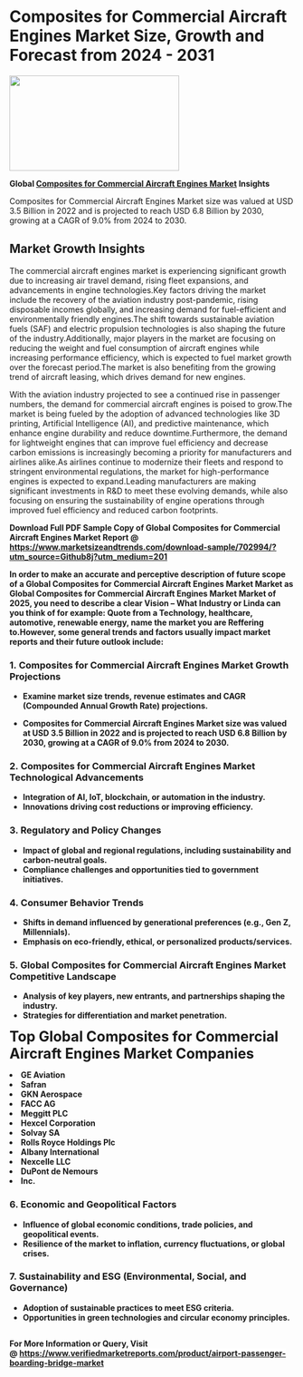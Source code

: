 <H1>Composites for Commercial Aircraft Engines Market Size, Growth and Forecast from 2024 - 2031</H1><img class="aligncenter size-medium wp-image-584254" src="https://thirdeyenews.in/wp-content/uploads/2024/09/Global-Market-Research-300x168.jpeg" alt="" width="300" height="168" /><p><strong>Global&nbsp;<a href="https://www.marketsizeandtrends.com/download-sample/702994/?utm_source=Github8j?utm_medium=201">Composites for Commercial Aircraft Engines Market</a> Insights</strong></p><p>Composites for Commercial Aircraft Engines Market size was valued at USD 3.5 Billion in 2022 and is projected to reach USD 6.8 Billion by 2030, growing at a CAGR of 9.0% from 2024 to 2030.</p><p><h2>Market Growth Insights</h2> <p>The commercial aircraft engines market is experiencing significant growth due to increasing air travel demand, rising fleet expansions, and advancements in engine technologies.Key factors driving the market include the recovery of the aviation industry post-pandemic, rising disposable incomes globally, and increasing demand for fuel-efficient and environmentally friendly engines.The shift towards sustainable aviation fuels (SAF) and electric propulsion technologies is also shaping the future of the industry.Additionally, major players in the market are focusing on reducing the weight and fuel consumption of aircraft engines while increasing performance efficiency, which is expected to fuel market growth over the forecast period.The market is also benefiting from the growing trend of aircraft leasing, which drives demand for new engines.<strong></strong> </p> <p>With the aviation industry projected to see a continued rise in passenger numbers, the demand for commercial aircraft engines is poised to grow.The market is being fueled by the adoption of advanced technologies like 3D printing, Artificial Intelligence (AI), and predictive maintenance, which enhance engine durability and reduce downtime.Furthermore, the demand for lightweight engines that can improve fuel efficiency and decrease carbon emissions is increasingly becoming a priority for manufacturers and airlines alike.As airlines continue to modernize their fleets and respond to stringent environmental regulations, the market for high-performance engines is expected to expand.Leading manufacturers are making significant investments in R&D to meet these evolving demands, while also focusing on ensuring the sustainability of engine operations through improved fuel efficiency and reduced carbon footprints.<strong></p><p><span class=""><strong>Download Full PDF Sample Copy of Global Composites for Commercial Aircraft Engines Market Report</strong> @ <a href="https://www.marketsizeandtrends.com/download-sample/702994/?utm_source=Github8j?utm_medium=201" target="_blank">https://www.marketsizeandtrends.com/download-sample/702994/?utm_source=Github8j?utm_medium=201</a></span></p><p>In order to make an accurate and perceptive description of future scope of a Global&nbsp;Composites for Commercial Aircraft Engines Market Market as Global&nbsp;Composites for Commercial Aircraft Engines Market Market of 2025, you need to describe a clear Vision &ndash; What Industry or Linda can you think of for example: Quote from a Technology, healthcare, automotive, renewable energy, name the market you are Reffering to.However, some general trends and factors usually impact market reports and their future outlook include:</p><h3>1.&nbsp;<strong>Composites for Commercial Aircraft Engines Market Growth Projections</strong></h3><ul><li>Examine market size trends, revenue estimates and CAGR (Compounded Annual Growth Rate) projections.</li><li><p>Composites for Commercial Aircraft Engines Market size was valued at USD 3.5 Billion in 2022 and is projected to reach USD 6.8 Billion by 2030, growing at a CAGR of 9.0% from 2024 to 2030.</p></li></ul><h3>2.&nbsp;<strong>Composites for Commercial Aircraft Engines Market Technological Advancements</strong></h3><ul><li>Integration of AI, IoT, blockchain, or automation in the industry.</li><li>Innovations driving cost reductions or improving efficiency.</li></ul><h3>3.&nbsp;<strong>Regulatory and Policy Changes</strong></h3><ul><li>Impact of global and regional regulations, including sustainability and carbon-neutral goals.</li><li>Compliance challenges and opportunities tied to government initiatives.</li></ul><h3>4.&nbsp;<strong>Consumer Behavior Trends</strong></h3><ul><li>Shifts in demand influenced by generational preferences (e.g., Gen Z, Millennials).</li><li>Emphasis on eco-friendly, ethical, or personalized products/services.</li></ul><h3>5.&nbsp;<strong>Global Composites for Commercial Aircraft Engines Market Competitive Landscape</strong></h3><ul><li>Analysis of key players, new entrants, and partnerships shaping the industry.</li><li>Strategies for differentiation and market penetration.</li></ul><p data-pm-slice="1 1 []"><span style="color: inherit; font-family: inherit; font-size: 25px;">Top Global Composites for Commercial Aircraft Engines Market Companies</span></p><div class="" data-test-id=""><p><li>GE Aviation</li><li> Safran</li><li> GKN Aerospace</li><li> FACC AG</li><li> Meggitt PLC</li><li> Hexcel Corporation</li><li> Solvay SA</li><li> Rolls Royce Holdings Plc</li><li> Albany International</li><li> Nexcelle LLC</li><li> DuPont de Nemours</li><li>Inc.</li></p></div><h3>6.&nbsp;<strong>Economic and Geopolitical Factors</strong></h3><ul><li>Influence of global economic conditions, trade policies, and geopolitical events.</li><li>Resilience of the market to inflation, currency fluctuations, or global crises.</li></ul><h3>7.&nbsp;<strong>Sustainability and ESG (Environmental, Social, and Governance)</strong></h3><ul><li>Adoption of sustainable practices to meet ESG criteria.</li><li>Opportunities in green technologies and circular economy principles.</li></ul><h2><strong style="font-size: 14px;">For More Information or Query, Visit @&nbsp;</strong><a style="background-color: #ffffff; font-size: 14px;" href="https://www.marketsizeandtrends.com/report/composites-for-commercial-aircraft-engines-market/" target="_blank">https://www.verifiedmarketreports.com/product/airport-passenger-boarding-bridge-market</a></h2>